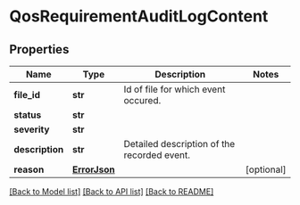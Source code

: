 # QosRequirementAuditLogContent

## Properties
Name | Type | Description | Notes
------------ | ------------- | ------------- | -------------
**file_id** | **str** | Id of file for which event occured. | 
**status** | **str** |  | 
**severity** | **str** |  | 
**description** | **str** | Detailed description of the recorded event. | 
**reason** | [**ErrorJson**](ErrorJson.md) |  | [optional] 

[[Back to Model list]](../README.md#documentation-for-models) [[Back to API list]](../README.md#documentation-for-api-endpoints) [[Back to README]](../README.md)

